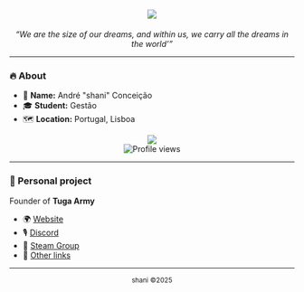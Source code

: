 <h1 align="center">
 <img src="https://readme-typing-svg.herokuapp.com/?font=Righteous&size=35&center=true&vCenter=true&width=500&height=70&duration=4000&lines=Hi+There!+👋;+I'm+Shani!;" />
</h1>

<p align="center"><em>“We are the size of our dreams, and within us, we carry all the dreams in the world’”</em></p>

---

### 🔥 About
- 🧠 **Name:** André "shani" Conceição  
- 🎓 **Student:** Gestão  
- 🗺️ **Location:** Portugal, Lisboa

<p align="center">
  <img src="https://discord.c99.nl/widget/theme-4/1357508178341925014.png" /><br>
  <img src="https://komarev.com/ghpvc/?username=httpshani&color=blue" alt="Profile views" />
</p>


---

### 💼 Personal project

Founder of **Tuga Army**
- 🌍 [Website](https://tugaarmy.pt)  
- 🎙️ [Discord](https://discord.gg/tugaarmy)  
- 📌 [Steam Group](https://steamcommunity.com/groups/tugaarmycm)  
- 🔗 [Other links](https://linktr.ee/tugaarmy)  

---

<p align="center">
  <sub>shani ©2025</sub><br><br>
</p>
